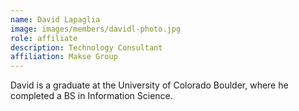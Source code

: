 ```yaml
---
name: David Lapaglia
image: images/members/davidl-photo.jpg
role: affiliate
description: Technology Consultant
affiliation: Makse Group
---
```


David is a graduate at the University of Colorado Boulder, where he completed a BS in Information Science.